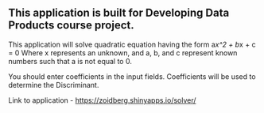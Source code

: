 ## This application is built for Developing Data Products course project.


This application will solve quadratic equation having the form a*x^2 + b*x + c = 0
Where x represents an unknown, and a, b, and c represent known numbers such that a is not equal to 0.

You should enter coefficients in the input fields.
Coefficients will be used to determine the Discriminant.

Link to application - https://zoidberg.shinyapps.io/solver/